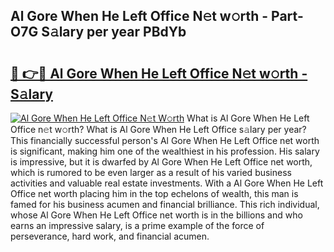 ## Al Gore When He Left Office N𝚎t w𝚘rth - Part-O7G S𝚊lary per year PBdYb

# <h2><a href="http://gc2aex.nevu.top/?p=Al+Gore+When+He+Left+Office">🔗 👉🔴 Al Gore When He Left Office N𝚎t w𝚘rth - S𝚊lary</a></h2>

[![Al Gore When He Left Office N𝚎t W𝚘rth](https://i.imgur.com/Oavwk0R.jpeg)](http://gc2aex.nevu.top/?p=Al+Gore+When+He+Left+Office)
What is Al Gore When He Left Office n𝚎t w𝚘rth? What is Al Gore When He Left Office s𝚊lary per year?
This financially successful person's Al Gore When He Left Office net worth is significant, making him one of the wealthiest in his profession. His salary is impressive, but it is dwarfed by Al Gore When He Left Office net worth, which is rumored to be even larger as a result of his varied business activities and valuable real estate investments. With a Al Gore When He Left Office net worth placing him in the top echelons of wealth, this man is famed for his business acumen and financial brilliance. This rich individual, whose Al Gore When He Left Office net worth is in the billions and who earns an impressive salary, is a prime example of the force of perseverance, hard work, and financial acumen.
